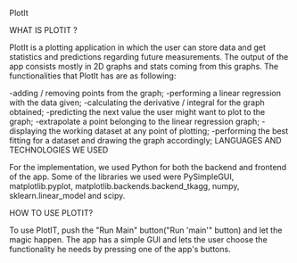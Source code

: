 PlotIt

WHAT IS PLOTIT ?

PlotIt is a plotting application in which the user can store data and get statistics and predictions regarding future measurements. The output of the app consists mostly in 2D graphs and stats coming from this graphs. The functionalities that PlotIt has are as following:

-adding / removing points from the graph;
-performing a linear regression with the data given;
-calculating the derivative / integral for the graph obtained;
-predicting the next value the user might want to plot to the graph;
-extrapolate a point belonging to the linear regression graph;
-displaying the working dataset at any point of plotting;
-performing the best fitting for a dataset and drawing the graph accordingly;
LANGUAGES AND TECHNOLOGIES WE USED

For the implementation, we used Python for both the backend and frontend of the app. Some of the libraries we used were PySimpleGUI, matplotlib.pyplot, matplotlib.backends.backend_tkagg, numpy, sklearn.linear_model and scipy.

HOW TO USE PLOTIT?

To use PlotIT, push the "Run Main" button("Run 'main'" button) and let the magic happen. The app has a simple GUI and lets the user choose the functionality he needs by pressing one of the app's buttons.
